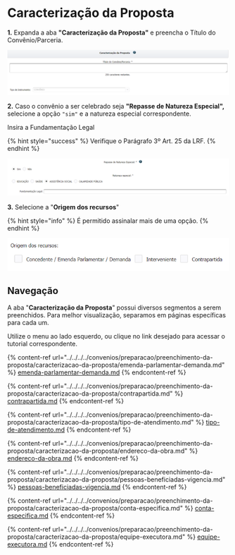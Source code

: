 # Caracterização da Proposta

**1.** Expanda a aba **"Caracterização da Proposta"** e preencha o Título do Convênio/Parceria.&#x20;

![](<../../../../.gitbook/assets/image (290).png>)

**2.** Caso o convênio a ser celebrado seja **"Repasse de Natureza Especial",** selecione a opção `"sim"` e a natureza especial correspondente.&#x20;

Insira a Fundamentação Legal

{% hint style="success" %}
Verifique o Parágrafo 3º Art. 25 da LRF.
{% endhint %}

![](<../../../../.gitbook/assets/image (28).png>)


**3.** Selecione a "**Origem dos recursos**"

{% hint style="info" %}
É permitido assinalar mais de uma opção.
{% endhint %}

![](<../../../../.gitbook/assets/image (47).png>)

## Navegação

A aba "**Caracterização da Proposta**" possui diversos segmentos a serem preenchidos. Para melhor visualização, separamos em páginas específicas para cada um.&#x20;

Utilize o menu ao lado esquerdo, ou clique no link desejado para acessar o tutorial correspondente.

{% content-ref url="../../../../convenios/preparacao/preenchimento-da-proposta/caracterizacao-da-proposta/emenda-parlamentar-demanda.md" %}
[emenda-parlamentar-demanda.md](../../../../convenios/preparacao/preenchimento-da-proposta/caracterizacao-da-proposta/emenda-parlamentar-demanda.md)
{% endcontent-ref %}

{% content-ref url="../../../../convenios/preparacao/preenchimento-da-proposta/caracterizacao-da-proposta/contrapartida.md" %}
[contrapartida.md](../../../../convenios/preparacao/preenchimento-da-proposta/caracterizacao-da-proposta/contrapartida.md)
{% endcontent-ref %}

{% content-ref url="../../../../convenios/preparacao/preenchimento-da-proposta/caracterizacao-da-proposta/tipo-de-atendimento.md" %}
[tipo-de-atendimento.md](../../../../convenios/preparacao/preenchimento-da-proposta/caracterizacao-da-proposta/tipo-de-atendimento.md)
{% endcontent-ref %}

{% content-ref url="../../../../convenios/preparacao/preenchimento-da-proposta/caracterizacao-da-proposta/endereco-da-obra.md" %}
[endereco-da-obra.md](../../../../convenios/preparacao/preenchimento-da-proposta/caracterizacao-da-proposta/endereco-da-obra.md)
{% endcontent-ref %}

{% content-ref url="../../../../convenios/preparacao/preenchimento-da-proposta/caracterizacao-da-proposta/pessoas-beneficiadas-vigencia.md" %}
[pessoas-beneficiadas-vigencia.md](../../../../convenios/preparacao/preenchimento-da-proposta/caracterizacao-da-proposta/pessoas-beneficiadas-vigencia.md)
{% endcontent-ref %}

{% content-ref url="../../../../convenios/preparacao/preenchimento-da-proposta/caracterizacao-da-proposta/conta-especifica.md" %}
[conta-especifica.md](../../../../convenios/preparacao/preenchimento-da-proposta/caracterizacao-da-proposta/conta-especifica.md)
{% endcontent-ref %}

{% content-ref url="../../../../convenios/preparacao/preenchimento-da-proposta/caracterizacao-da-proposta/equipe-executora.md" %}
[equipe-executora.md](../../../../convenios/preparacao/preenchimento-da-proposta/caracterizacao-da-proposta/equipe-executora.md)
{% endcontent-ref %}

